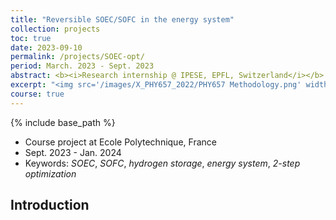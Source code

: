 ```yaml
---
title: "Reversible SOEC/SOFC in the energy system"
collection: projects
toc: true
date: 2023-09-10
permalink: /projects/SOEC-opt/
period: March. 2023 - Sept. 2023
abstract: <b><i>Research internship @ IPESE, EPFL, Switzerland</i></b>    
excerpt: "<img src='/images/X_PHY657_2022/PHY657 Methodology.png' width='600px'>"
course: true
---
```


{% include base_path %}

* Course project at Ecole Polytechnique, France
* Sept. 2023 - Jan. 2024
* Keywords: *SOEC*, *SOFC*, *hydrogen storage*, *energy system*, *2-step optimization*

## Introduction


